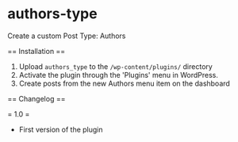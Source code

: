 # authors-type

Create a custom Post Type: Authors

== Installation ==

1. Upload `authors_type` to the `/wp-content/plugins/` directory
2. Activate the plugin through the 'Plugins' menu in WordPress.
3. Create posts from the new Authors menu item on the dashboard

== Changelog ==

= 1.0 =
* First version of the plugin
